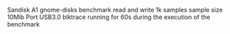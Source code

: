 Sandisk A1
gnome-disks benchmark
read and write
1k samples
sample size 10Mib
Port USB3.0
blktrace running for 60s during the execution of the benchmark
